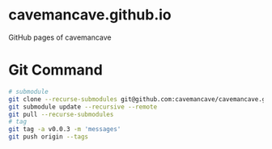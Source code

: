 # cavemancave.github.io



GitHub pages of cavemancave


# Git Command
```bash
# submodule
git clone --recurse-submodules git@github.com:cavemancave/cavemancave.github.io.git  
git submodule update --recursive --remote 
git pull --recurse-submodules
# tag
git tag -a v0.0.3 -m 'messages'
git push origin --tags
```
